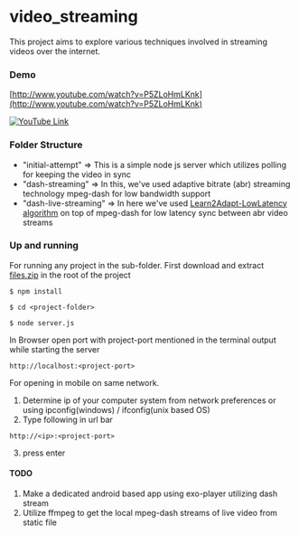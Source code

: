 # video_streaming

This project aims to explore various techniques involved in streaming videos over the internet.


### Demo

[http://www.youtube.com/watch?v=P5ZLoHmLKnk](http://www.youtube.com/watch?v=P5ZLoHmLKnk)

[![YouTube Link](https://img.youtube.com/vi/P5ZLoHmLKnk/0.jpg)](http://www.youtube.com/watch?v=P5ZLoHmLKnk)


### Folder Structure
- "initial-attempt" => This is a simple node js server which utilizes polling for keeping the video in sync
- "dash-streaming" => In this, we've used adaptive bitrate (abr) streaming technology mpeg-dash for low bandwidth support
- "dash-live-streaming" => In here we've used [Learn2Adapt-LowLatency algorithm](https://engineering.purdue.edu/~isl/papers/sigcomm18-final128.pdf) on top of mpeg-dash for low latency sync between abr video streams

### Up and running

For running any project in the sub-folder. First download and extract [files.zip](https://drive.google.com/file/d/1hFWmqu36zFWX_CHiaKYB156k93C3bl_T/view?usp=sharing) in the root of the project

```
$ npm install
```

```
$ cd <project-folder> 
```

```
$ node server.js
```

In Browser open port with project-port mentioned in the terminal output while starting the server

```
http://localhost:<project-port>
```


For opening in mobile on same network. 

1. Determine ip of your computer system from network preferences or using ipconfig(windows) / ifconfig(unix based OS)
2. Type following in url bar

```
http://<ip>:<project-port>
```

3. press enter



#### TODO

1. Make a dedicated android based app using exo-player utilizing dash stream
2. Utilize ffmpeg to get the local mpeg-dash streams of live video from static file

